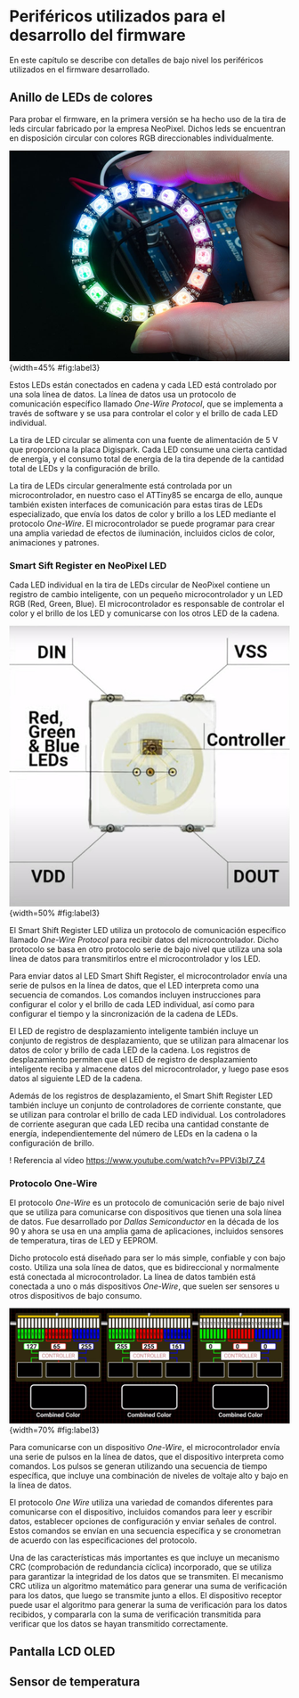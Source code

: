 <!-- Leave a blank line before the title -->

# Periféricos utilizados para el desarrollo del firmware

En este capítulo se describe con detalles de bajo nivel los periféricos utilizados en el firmware desarrollado.




## Anillo de LEDs de colores

Para probar el firmware, en la primera versión se ha hecho uso de la tira de leds circular fabricado por la empresa NeoPixel. Dichos leds se encuentran en disposición circular con colores RGB direccionables individualmente.

![Tira de LEDs circular de NeoPixel sobre una placa Arduino](img/LED-Strip.jpg){width=45% #fig:label3}

Estos LEDs están conectados en cadena y cada LED está controlado por una sola línea de datos. La línea de datos usa un protocolo de comunicación específico llamado *One-Wire Protocol*, que se implementa a través de software y se usa para controlar el color y el brillo de cada LED individual.

La tira de LED circular se alimenta con una fuente de alimentación de 5 V que proporciona la placa Digispark. Cada LED consume una cierta cantidad de energía, y el consumo total de energía de la tira depende de la cantidad total de LEDs y la configuración de brillo.

La tira de LEDs circular generalmente está controlada por un microcontrolador, en nuestro caso el ATTiny85 se encarga de ello, aunque también existen interfaces de comunicación para estas tiras de LEDs especializado, que envía los datos de color y brillo a los LED mediante el protocolo *One-Wire*. El microcontrolador se puede programar para crear una amplia variedad de efectos de iluminación, incluidos ciclos de color, animaciones y patrones.

### Smart Sift Register en NeoPixel LED

Cada LED individual en la tira de LEDs circular de NeoPixel contiene un registro de cambio inteligente, con un pequeño microcontrolador y un LED RGB (Red, Green, Blue). El microcontrolador es responsable de controlar el color y el brillo de los LED y comunicarse con los otros LED de la cadena.

![Disposición de los pines y del controlador en cada LED](img/pines_neopixel.jpg){width=50% #fig:label3}

El Smart Shift Register LED utiliza un protocolo de comunicación específico llamado *One-Wire Protocol* para recibir datos del microcontrolador. Dicho protocolo se basa en otro protocolo serie de bajo nivel que utiliza una sola línea de datos para transmitirlos entre el microcontrolador y los LED.

Para enviar datos al LED Smart Shift Register, el microcontrolador envía una serie de pulsos en la línea de datos, que el LED interpreta como una secuencia de comandos. Los comandos incluyen instrucciones para configurar el color y el brillo de cada LED individual, así como para configurar el tiempo y la sincronización de la cadena de LEDs.

El LED de registro de desplazamiento inteligente también incluye un conjunto de registros de desplazamiento, que se utilizan para almacenar los datos de color y brillo de cada LED de la cadena. Los registros de desplazamiento permiten que el LED de registro de desplazamiento inteligente reciba y almacene datos del microcontrolador, y luego pase esos datos al siguiente LED de la cadena.

Además de los registros de desplazamiento, el Smart Shift Register LED también incluye un conjunto de controladores de corriente constante, que se utilizan para controlar el brillo de cada LED individual. Los controladores de corriente aseguran que cada LED reciba una cantidad constante de energía, independientemente del número de LEDs en la cadena o la configuración de brillo.



! Referencia al vídeo https://www.youtube.com/watch?v=PPVi3bI7_Z4

### Protocolo One-Wire

El protocolo *One-Wire* es un protocolo de comunicación serie de bajo nivel que se utiliza para comunicarse con dispositivos que tienen una sola línea de datos. Fue desarrollado por *Dallas Semiconductor* en la década de los 90 y ahora se usa en una amplia gama de aplicaciones, incluidos sensores de temperatura, tiras de LED y EEPROM.

Dicho protocolo está diseñado para ser lo más simple, confiable y con bajo costo. Utiliza una sola línea de datos, que es bidireccional y normalmente está conectada al microcontrolador. La línea de datos también está conectada a uno o más dispositivos *One-Wire*, que suelen ser sensores u otros dispositivos de bajo consumo.

![Animación sobre la disposición de los bits dentro del controlador de cada LED](img/onewire.png){width=70% #fig:label3}

Para comunicarse con un dispositivo *One-Wire*, el microcontrolador envía una serie de pulsos en la línea de datos, que el dispositivo interpreta como comandos. Los pulsos se generan utilizando una secuencia de tiempo específica, que incluye una combinación de niveles de voltaje alto y bajo en la línea de datos.

El protocolo *One Wire* utiliza una variedad de comandos diferentes para comunicarse con el dispositivo, incluidos comandos para leer y escribir datos, establecer opciones de configuración y enviar señales de control. Estos comandos se envían en una secuencia específica y se cronometran de acuerdo con las especificaciones del protocolo.

Una de las características más importantes es que incluye un mecanismo CRC (comprobación de redundancia cíclica) incorporado, que se utiliza para garantizar la integridad de los datos que se transmiten. El mecanismo CRC utiliza un algoritmo matemático para generar una suma de verificación para los datos, que luego se transmite junto a ellos. El dispositivo receptor puede usar el algoritmo para generar la suma de verificación para los datos recibidos, y compararla con la suma de verificación transmitida para verificar que los datos se hayan transmitido correctamente.



## Pantalla LCD OLED






## Sensor de temperatura

